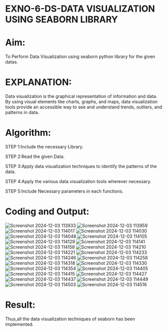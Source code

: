 # EXNO-6-DS-DATA VISUALIZATION USING SEABORN LIBRARY

# Aim:
  To Perform Data Visualization using seaborn python library for the given datas.

# EXPLANATION:
Data visualization is the graphical representation of information and data. By using visual elements like charts, graphs, and maps, data visualization tools provide an accessible way to see and understand trends, outliers, and patterns in data.

# Algorithm:
STEP 1:Include the necessary Library.

STEP 2:Read the given Data.

STEP 3:Apply data visualization techniques to identify the patterns of the data.

STEP 4:Apply the various data visualization tools wherever necessary.

STEP 5:Include Necessary parameters in each functions.

# Coding and Output:
![Screenshot 2024-12-03 113933](https://github.com/user-attachments/assets/c22ecf6d-3938-4041-b3b2-262bc77c7f97)
![Screenshot 2024-12-03 113959](https://github.com/user-attachments/assets/f2d5f3c1-fdd3-4fea-b934-833ddfcfb584)
![Screenshot 2024-12-03 114017](https://github.com/user-attachments/assets/af33ff9d-46e8-43f9-8c7f-e9ce71faa788)
![Screenshot 2024-12-03 114030](https://github.com/user-attachments/assets/cfb50319-bb44-4372-aef0-28d1c57920d3)
![Screenshot 2024-12-03 114048](https://github.com/user-attachments/assets/f96ceff2-8814-41cb-b800-963b82c27939)
![Screenshot 2024-12-03 114105](https://github.com/user-attachments/assets/f065984a-31cc-416a-abb3-5172b7d5ea99)
![Screenshot 2024-12-03 114129](https://github.com/user-attachments/assets/d62d712a-5480-4573-bda6-8865cba8812b)
![Screenshot 2024-12-03 114141](https://github.com/user-attachments/assets/c825495c-fc60-4e16-b5f6-18cb8590955c)
![Screenshot 2024-12-03 114158](https://github.com/user-attachments/assets/7eb452cc-6adf-4cae-805b-99b1e2512069)
![Screenshot 2024-12-03 114210](https://github.com/user-attachments/assets/152d4e88-a10e-460c-a16e-5d594b1e2dc7)
![Screenshot 2024-12-03 114221](https://github.com/user-attachments/assets/de79d824-f847-4185-9336-17a09bd0adcb)
![Screenshot 2024-12-03 114233](https://github.com/user-attachments/assets/da48a345-f6fc-44d4-9abc-c2c9f70b7678)
![Screenshot 2024-12-03 114246](https://github.com/user-attachments/assets/97cec685-2757-465e-92a1-988eb82f2fb1)
![Screenshot 2024-12-03 114258](https://github.com/user-attachments/assets/0c42a8f4-5459-43f7-b197-78b9fc27c240)
![Screenshot 2024-12-03 114318](https://github.com/user-attachments/assets/9032aa24-9fa5-4181-b5e9-ea6a6b828261)
![Screenshot 2024-12-03 114330](https://github.com/user-attachments/assets/3a9f2cf9-36c1-405d-ae2c-fa2d3036424d)
![Screenshot 2024-12-03 114354](https://github.com/user-attachments/assets/441b43ad-fbf7-427a-884b-b0c49cc67b5b)
![Screenshot 2024-12-03 114405](https://github.com/user-attachments/assets/0a2ae6ed-ca15-4fb4-bad1-15eab56b9c0d)
![Screenshot 2024-12-03 114415](https://github.com/user-attachments/assets/341c917b-1ab5-4118-95c7-43b007040fde)
![Screenshot 2024-12-03 114427](https://github.com/user-attachments/assets/0ba88ab3-2265-4d2a-8ce7-59f1c583781c)
![Screenshot 2024-12-03 114437](https://github.com/user-attachments/assets/626dc368-804a-4f94-9f34-b9770c668c7b)
![Screenshot 2024-12-03 114449](https://github.com/user-attachments/assets/7a1e6294-54bd-490c-861e-4707b329aaaf)
![Screenshot 2024-12-03 114503](https://github.com/user-attachments/assets/ad403074-b9f9-47b9-89e2-b19cb610058a)
![Screenshot 2024-12-03 114516](https://github.com/user-attachments/assets/0c27fc35-4674-4d48-b029-1a84baf4c7ea)


# Result:
 Thus,all the data visualization techniques of seaborn has been implemented.
